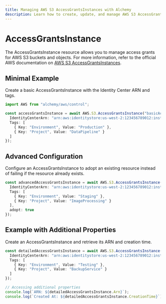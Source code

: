 ```yaml
---
title: Managing AWS S3 AccessGrantsInstances with Alchemy
description: Learn how to create, update, and manage AWS S3 AccessGrantsInstances using Alchemy Cloud Control.
---
```


# AccessGrantsInstance

The AccessGrantsInstance resource allows you to manage access grants for AWS S3 buckets and objects. For more information, refer to the official AWS documentation on [AWS S3 AccessGrantsInstances](https://docs.aws.amazon.com/s3/latest/userguide/).

## Minimal Example

Create a basic AccessGrantsInstance with the Identity Center ARN and tags.

```ts
import AWS from "alchemy/aws/control";

const accessGrantsInstance = await AWS.S3.AccessGrantsInstance("basicAccessGrants", {
  IdentityCenterArn: "arn:aws:identitystore:us-west-2:123456789012:instance/abcd1234-efgh-5678-ijkl-9876543210mn",
  Tags: [
    { Key: "Environment", Value: "Production" },
    { Key: "Project", Value: "DataPipeline" }
  ]
});
```

## Advanced Configuration

Configure an AccessGrantsInstance to adopt an existing resource instead of failing if the resource already exists.

```ts
const advancedAccessGrantsInstance = await AWS.S3.AccessGrantsInstance("advancedAccessGrants", {
  IdentityCenterArn: "arn:aws:identitystore:us-west-2:123456789012:instance/wxyz9876-abcd-1234-efgh-567890abcdef",
  Tags: [
    { Key: "Environment", Value: "Staging" },
    { Key: "Project", Value: "ImageProcessing" }
  ],
  adopt: true
});
```

## Example with Additional Properties

Create an AccessGrantsInstance and retrieve its ARN and creation time.

```ts
const detailedAccessGrantsInstance = await AWS.S3.AccessGrantsInstance("detailedAccessGrants", {
  IdentityCenterArn: "arn:aws:identitystore:us-west-2:123456789012:instance/ijklmnop-qrst-uvwx-yz12-34567890abcd",
  Tags: [
    { Key: "Environment", Value: "Testing" },
    { Key: "Project", Value: "BackupService" }
  ]
});

// Accessing additional properties
console.log(`ARN: ${detailedAccessGrantsInstance.Arn}`);
console.log(`Created At: ${detailedAccessGrantsInstance.CreationTime}`);
```
